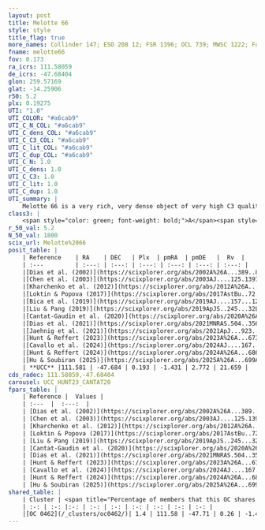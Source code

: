 ```yaml
---
layout: post
title: Melotte 66
style: style
title_flag: true
more_names: Collinder 147; ESO 208 12; FSR 1396; OCL 739; MWSC 1222; FoF 4
fname: melotte66
fov: 0.173
ra_icrs: 111.58059
de_icrs: -47.68404
glon: 259.57169
glat: -14.25906
r50: 5.2
plx: 0.19275
UTI: "1.0"
UTI_COLOR: "#a6cab9"
UTI_C_N_COL: "#a6cab9"
UTI_C_dens_COL: "#a6cab9"
UTI_C_C3_COL: "#a6cab9"
UTI_C_lit_COL: "#a6cab9"
UTI_C_dup_COL: "#a6cab9"
UTI_C_N: 1.0
UTI_C_dens: 1.0
UTI_C_C3: 1.0
UTI_C_lit: 1.0
UTI_C_dup: 1.0
UTI_summary: |
    Melotte 66 is a very rich, very dense object of very high C3 quality. It is very well-studied in the literature. This object shares a very small percentage of members with a later reported entry.
class3: |
    <span style="color: green; font-weight: bold;">A</span><span style="color: green; font-weight: bold;">A</span>
r_50_val: 5.2
N_50_val: 1800
scix_url: Melotte%2066
posit_table: |
    | Reference    | RA    | DEC   | Plx  | pmRA  | pmDE   |  Rv  |
    | :---         | :---: | :---: | :---: | :---: | :---: | :---: |
    |[Dias et al. (2002)](https://scixplorer.org/abs/2002A%26A...389..871D) | 111.596 | -47.667 | -- | -3.09 | 3.26 | 22.1 |
    |[Chen et al. (2003)](https://scixplorer.org/abs/2003AJ....125.1397C) | 111.595 | -47.657 | -- | -- | -- | -- |
    |[Kharchenko et al. (2012)](https://scixplorer.org/abs/2012A%26A...543A.156K) | 111.55 | -47.668 | -- | -4.37 | 6.78 | -- |
    |[Loktin & Popova (2017)](https://scixplorer.org/abs/2017AstBu..72..257L) | 111.555 | -47.666 | -- | -5.385 | 3.903 | 23.5 |
    |[Bica et al. (2019)](https://scixplorer.org/abs/2019AJ....157...12B) | 111.601 | -47.666 | -- | -- | -- | -- |
    |[Liu & Pang (2019)](https://scixplorer.org/abs/2019ApJS..245...32L) | 111.558 | -47.694 | 0.258 | -1.476 | 2.74 | -- |
    |[Cantat-Gaudin et al. (2020)](https://scixplorer.org/abs/2020A%26A...640A...1C) | 111.573 | -47.685 | 0.183 | -1.474 | 2.745 | -- |
    |[Dias et al. (2021)](https://scixplorer.org/abs/2021MNRAS.504..356D) | 111.567 | -47.682 | 0.189 | -1.485 | 2.735 | 18.295 |
    |[Jaehnig et al. (2021)](https://scixplorer.org/abs/2021ApJ...923..129J) | 111.572 | -47.682 | 0.211 | -1.486 | 2.739 | -- |
    |[Hunt & Reffert (2023)](https://scixplorer.org/abs/2023A%26A...673A.114H) | 111.583 | -47.693 | 0.195 | -1.435 | 2.775 | 21.411 |
    |[Cavallo et al. (2024)](https://scixplorer.org/abs/2024AJ....167...12C) | 111.577 | -47.684 | 0.193 | -- | -- | -- |
    |[Hunt & Reffert (2024)](https://scixplorer.org/abs/2024A%26A...686A..42H) | 111.583 | -47.693 | 0.195 | -1.435 | 2.775 | 21.411 |
    |[Hu & Soubiran (2025)](https://scixplorer.org/abs/2025A%26A...699A.246H) | 111.577 | -47.684 | -- | -- | -- | -- |
    | **UCC** |111.581 | -47.684 | 0.193 | -1.431 | 2.772 | 21.659 | 
cds_radec: 111.58059,-47.68404
carousel: UCC_HUNT23_CANTAT20
fpars_table: |
    | Reference |  Values |
    | :---  |  :---:  |
    | [Dias et al. (2002)](https://scixplorer.org/abs/2002A%26A...389..871D) | `E(B-V)=0.15, Dist=4700.0, Age=9.53, [Fe/H]=-0.33` |
    | [Chen et al. (2003)](https://scixplorer.org/abs/2003AJ....125.1397C) | `E(B-V)=0.143, HDis=4313, Age=2.78, [Fe/H]_1=-0.35` |
    | [Kharchenko et al. (2012)](https://scixplorer.org/abs/2012A%26A...543A.156K) | `e_bv=0.125, distance=4487, log_age=9.365, metallicity=-0.33` |
    | [Loktin & Popova (2017)](https://scixplorer.org/abs/2017AstBu..72..257L) | `E(B-V)=0.142, Dmod=13.167, logt=9.462` |
    | [Liu & Pang (2019)](https://scixplorer.org/abs/2019ApJS..245...32L) | `Age=2.69, Z=0.0` |
    | [Cantat-Gaudin et al. (2020)](https://scixplorer.org/abs/2020A%26A...640A...1C) | `AVNN=0.25, DMNN=13.42, AgeNN=9.63` |
    | [Dias et al. (2021)](https://scixplorer.org/abs/2021MNRAS.504..356D) | `Av=0.583, Dist=4692, logage=9.652, [Fe/H]=-0.325` |
    | [Hunt & Reffert (2023)](https://scixplorer.org/abs/2023A%26A...673A.114H) | `AV50=0.214, diffAV50=1.05, MOD50=13.359, logAge50=9.393` |
    | [Cavallo et al. (2024)](https://scixplorer.org/abs/2024AJ....167...12C) | `AV50=0.66, dMod50=12.84, logAge50=9.86, [Fe/H]50=-0.63` |
    | [Hunt & Reffert (2024)](https://scixplorer.org/abs/2024A%26A...686A..42H) | `MassJ=5793.98` |
    | [Hu & Soubiran (2025)](https://scixplorer.org/abs/2025A%26A...699A.246H) | `MA22=-0.4, MA23f=-0.49, MA23g=-0.4, MZ23=-0.53, MK24=-0.46, MF24=-0.39` |
shared_table: |
    | Cluster | <span title="Percentage of members that this OC shares with the ones listed">%</span>   | RA   | DEC   | Plx   | pmRA  | pmDE  | Rv | UTI |
    | :-: | :-: |:-: | :-: | :-: | :-: | :-: | :-: | :-: |
    |[OC 0462](/_clusters/oc0462/)| 1.4 | 111.58 | -47.71 | 0.26 | -1.42 | 2.77 | 22.1 |0.0 |
---
```

